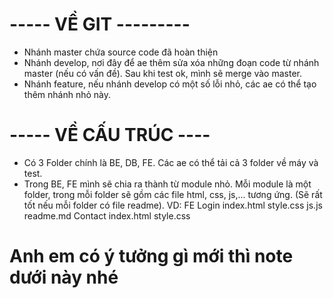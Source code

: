 # ----- VỀ GIT ---------
 - Nhánh master chứa source code đã hoàn thiện
 - Nhánh develop, nơi đây để ae thêm sửa xóa những đoạn code từ nhánh master (nếu có vấn đề). Sau khi test ok, mình sẽ merge vào master.
 - Nhánh feature, nếu nhánh develop có một số lỗi nhỏ, các ae có thể tạo thêm nhánh nhỏ này.

# ----- VỀ CẤU TRÚC ----
 - Có 3 Folder chính là BE, DB, FE. Các ae có thể tải cả 3 folder về máy và test.
 - Trong BE, FE mình sẽ chia ra thành từ module nhỏ. Mỗi module là một folder, trong mỗi folder sẽ gồm các file html, css, js,... tương ứng. (Sẽ rất tốt nếu mỗi folder có file readme).
    VD: FE
          Login
            index.html
            style.css
            js.js
            readme.md
          Contact
            index.html
            style.css

# Anh em có ý tưởng gì mới thì note dưới này nhé
